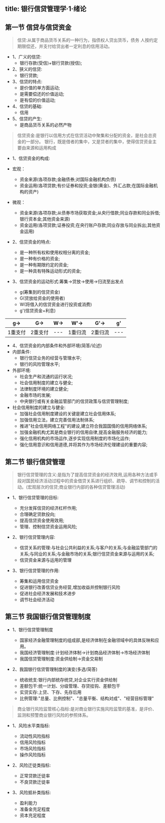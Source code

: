 title: 银行信贷管理学·1·绪论
------------------------------------
<!-- zh-CN:+ -->
## 第一节 信贷与信贷资金

> 信贷:从属于商品货币关系的一种行为，指债权人贷出货币，债务 人按约定期限偿还，并支付给贷出者一定利息的信用活动。

* 1、广义的信贷:
  * 银行存款(受信)+银行贷款(授信);
* 2、狭义的信贷:
  * 银行贷款;
* 3、信贷的特点:
  * 是价值的单方面运动;
  * 是需要偿还的价值运动;
  * 是有偿的价值运动;
* 4、信贷的基础:
  * 信用
* 5、信贷的产生:
  * 是商品货币关系的必然产物

> 信贷资金:是银行以信用方式在信贷活动中聚集和分配的资金，是社会总资金的一部分。
银行，既是借者的集中，又是贷者的集中，使得信贷资金主要由来源和运用构成

* 1、信贷资金的构成:
* 宏观：
  * 资金来源(各项存款;金融债券;对国际金融机构负债)
  * 资金运用(各项贷款;有价证券和投资;金银(黄金)、外汇占款;在国际金融机构的资产)
* 微观：
  * 资金来源(各项存款;从债券市场获取资金;从央行借款;同业存款和同业拆借;银行资本金;其他资金来源)
  * 资金运用(各项贷款;证券投资;在央行账户存款;同业存放与同业拆出;其他资金运用)

* 2、信贷资金的特点:
  * 是一种所有权和使用权相分离的资金;
  * 是一种有价格的资金;
  * 是一种有期限约定的资金;
  * 是一种具有特殊运动形式的资金;

* 3、信贷资金的运动形式:筹集->贷放->使用->归流至出发点
  * g(筹集到的信贷资金)
  * G(贷放给资金的使用者)
  * W(将借入的信贷资金进行投资或消费)
  * g'(信贷资金+利息)

| g-> | G-> | W-> | W'-> | G'-> | g' |
| --- | --- | --- | --- | --- | --- |
| 1重支付 | 2重支付 | --- | 1重归流 | 2重归流 | --- |

* 4、信贷资金的内部条件和外部环境(简答/论述)
* 内部条件:
  * 银行信贷业务的经营与管理水平;
  * 银行的风险管理水平;
* 外部环境:
  * 社会生产和流通的运行状况;
  * 社会信用制度的建立与健全;
  * 法律制度环境的建立健全;
  * 金融市场的发展;
  * 中央银行或有关金融监管部门的信贷政策与信贷管理制度;
* 社会信用制度的建立与健全:
  * 加强社会信用制度建设的关键是建立社会信用体系;
  * 加强信用立法，建立完善信用法制体系;
  * 推进"社会信用网络工程"的建设,建立符合我国国情的信用网络体系;
  * 加强金融机构尤其是商业银行的信用自律,提高金融服务经济的能力;
  * 强化信用机构的市场运作,逐步实现信用制度的市场化运作;
  * 强化信用意识和信用道德,并将其作为市场经济伦理建设的重要内容;

## 第二节 银行信贷管理

> 银行信贷管理的含义:是指为了提高信贷资金的经济效用,运用各种方法或手段对国民经济活动过程中的资金借贷关系进行组织、疏导、调节和控制的活动。(宏观层次的信贷;商业银行内部的各种信贷管理活动)

* 1、银行信贷管理的目标:
  * 充分发挥信贷的经济杠杆作用;
  * 合理确定贷款投向;
  * 提高信贷资金使用效用;
  * 管理、控制信贷资金运用风险;

* 2、银行信贷管理内容:
  * 信贷关系的管理:与社会公共利益的关系;与客户的关系;与金融监管部门的关系;与同业的关系;与金融市场的关系;银行信贷资金来源与运用的关系;
  * 信贷资金来源与运用的管理

* 3、银行信贷管理的作用:
  * 筹集和运用信贷资金
  * 促进银行改善信贷业务经营,增加收益并控制银行风险
  * 促进社会经济发展和技术进步
  * 调节社会经济活动

## 第三节 我国银行信贷管理制度

* 1、银行信贷管理制度
  * 国家经济金融管理制度的组成部,是经济体制在金融领域中的具体反映和应用。
  * 我国经济管理制度:计划经济体制->计划商品经济体制->市场经济体制
  * 我国信贷管理制度:资金供给制->资金交易制

* 2、我国银行信贷管理制度的演变(多选/简答)
  * 统收统支:银行内部统存统贷,对企业实行资金供给制
  * 差额包干:统一计划、分级管理、存贷挂钩、差额包干
  * 实贷实存:上贷、下存、先存后用
  * 比例管理:"总量、比例控制"、"总量平衡、结构对成"、"经营目标管理"

> 商业银行风险监管核心指标:是对商业银行实施风险监管的基准，是评价、监测和预警商业银行风险的参照体系。

* 1、风险水平类指标:
  * 流动性风险指标
  * 信用风险指标
  * 市场风险指标
  * 操作风险指标

* 2、风险迁徒类指标:
  * 正常贷款迁徒率
  * 不良贷款迁徒率

* 3、风险抵补类指标:
  * 盈利能力
  * 准备金充足程度
  * 资本充足程度

  <!-- zh-CN:- -->